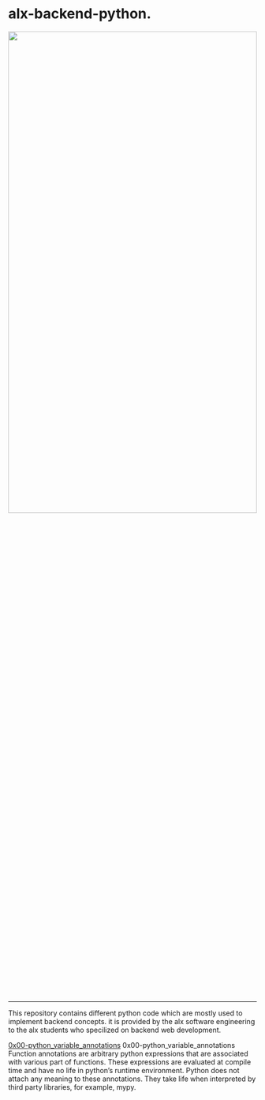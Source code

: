 # alx-backend-python.

<img src="https://media.geeksforgeeks.org/wp-content/cdn-uploads/20210917204112/Top-10-Advance-Python-Concepts-That-You-Must-Know.png" width = "100%" height = "50%"/>

---
This repository contains different python code which are mostly used to implement backend concepts. it is provided by the alx software engineering to the alx students who specilized on backend web development.

[0x00-python_variable_annotations](https://github.com/jamesAlhassan/alx-backend-python/tree/main/0x00-python_variable_annotations) 0x00-python_variable_annotations
Function annotations are arbitrary python expressions that are associated with various part of functions. These expressions are evaluated at compile time and have no life in python’s runtime environment. Python does not attach any meaning to these annotations. They take life when interpreted by third party libraries, for example, mypy.

